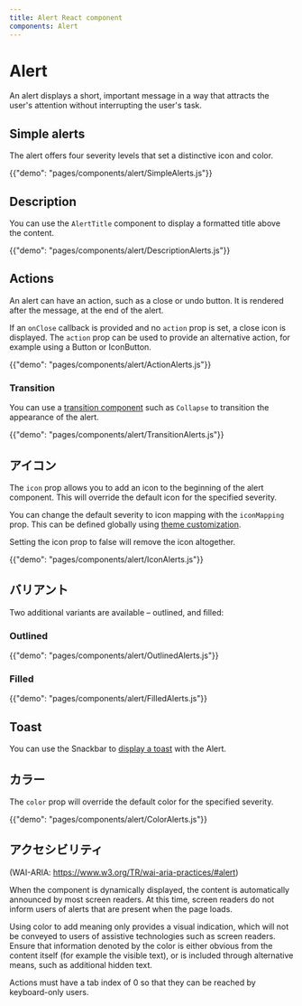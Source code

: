 ```yaml
---
title: Alert React component
components: Alert
---
```


# Alert

<p class="description">An alert displays a short, important message in a way that attracts the user's attention without interrupting the user's task.</p>

## Simple alerts

The alert offers four severity levels that set a distinctive icon and color.

{{"demo": "pages/components/alert/SimpleAlerts.js"}}

## Description

You can use the `AlertTitle` component to display a formatted title above the content.

{{"demo": "pages/components/alert/DescriptionAlerts.js"}}

## Actions

An alert can have an action, such as a close or undo button. It is rendered after the message, at the end of the alert.

If an `onClose` callback is provided and no `action` prop is set, a close icon is displayed. The `action` prop can be used to provide an alternative action, for example using a Button or IconButton.

{{"demo": "pages/components/alert/ActionAlerts.js"}}

### Transition

You can use a [transition component](/components/transitions/) such as `Collapse` to transition the appearance of the alert.

{{"demo": "pages/components/alert/TransitionAlerts.js"}}

## アイコン

The `icon` prop allows you to add an icon to the beginning of the alert component. This will override the default icon for the specified severity.

You can change the default severity to icon mapping with the `iconMapping` prop. This can be defined globally using [theme customization](/customization/globals/#default-props).

Setting the icon prop to false will remove the icon altogether.

{{"demo": "pages/components/alert/IconAlerts.js"}}

## バリアント

Two additional variants are available – outlined, and filled:

### Outlined

{{"demo": "pages/components/alert/OutlinedAlerts.js"}}

### Filled

{{"demo": "pages/components/alert/FilledAlerts.js"}}

## Toast

You can use the Snackbar to [display a toast](/components/snackbars/#customized-snackbars) with the Alert.

## カラー

The `color` prop will override the default color for the specified severity.

{{"demo": "pages/components/alert/ColorAlerts.js"}}

## アクセシビリティ

(WAI-ARIA: https://www.w3.org/TR/wai-aria-practices/#alert)

When the component is dynamically displayed, the content is automatically announced by most screen readers. At this time, screen readers do not inform users of alerts that are present when the page loads.

Using color to add meaning only provides a visual indication, which will not be conveyed to users of assistive technologies such as screen readers. Ensure that information denoted by the color is either obvious from the content itself (for example the visible text), or is included through alternative means, such as additional hidden text.

Actions must have a tab index of 0 so that they can be reached by keyboard-only users.
